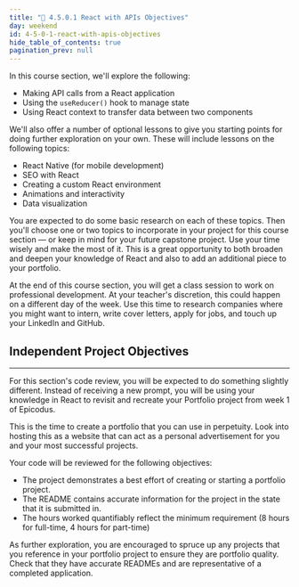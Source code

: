 ```yaml
---
title: "📓 4.5.0.1 React with APIs Objectives"
day: weekend
id: 4-5-0-1-react-with-apis-objectives
hide_table_of_contents: true
pagination_prev: null
---
```


In this course section, we'll explore the following:

* Making API calls from a React application
* Using the `useReducer()` hook to manage state
* Using React context to transfer data between two components

We'll also offer a number of optional lessons to give you starting points for doing further exploration on your own. These will include lessons on the following topics:

* React Native (for mobile development)
* SEO with React
* Creating a custom React environment
* Animations and interactivity
* Data visualization

You are expected to do some basic research on each of these topics. Then you'll choose one or two topics to incorporate in your project for this course section — or keep in mind for your future capstone project. Use your time wisely and make the most of it. This is a great opportunity to both broaden and deepen your knowledge of React and also to add an additional piece to your portfolio.

At the end of this course section, you will get a class session to work on professional development. At your teacher's discretion, this could happen on a different day of the week. Use this time to research companies where you might want to intern, write cover letters, apply for jobs, and touch up your LinkedIn and GitHub.

## Independent Project Objectives
---

For this section's code review, you will be expected to do something slightly different. Instead of receiving a new prompt, you will be using your knowledge in React to revisit and recreate your Portfolio project from week 1 of Epicodus. 

This is the time to create a portfolio that you can use in perpetuity. Look into hosting this as a website that can act as a personal advertisement for you and your most successful projects.

Your code will be reviewed for the following objectives:

* The project demonstrates a best effort of creating or starting a portfolio project.
* The README contains accurate information for the project in the state that it is submitted in.
* The hours worked quantifiably reflect the minimum requirement (8 hours for full-time, 4 hours for part-time)

As further exploration, you are encouraged to spruce up any projects that you reference in your portfolio project to ensure they are portfolio quality. Check that they have accurate READMEs and are representative of a completed application.
